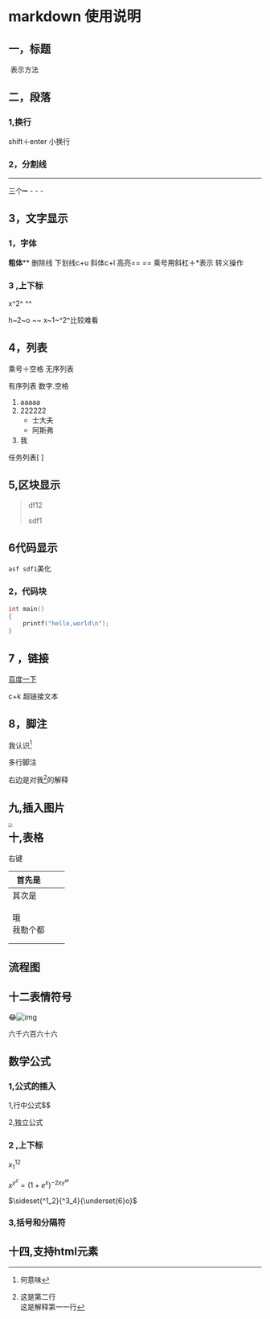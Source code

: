 # markdown 使用说明

## 一，标题  

​	表示方法

## 二，段落

### 1,换行

shift＋enter 小换行

### 2，分割线

---

三个➖ - - - 

## 3，文字显示

### 1，字体

**粗体**** 删除线  下划线c+u 斜体c+l 高亮== == 
乘号用斜杠＋\*表示 转义操作

### 3 ,上下标

x^2^ ^^

h~2~o ~~    x~1~^2^比较难看

## 4，列表

乘号＋空格 无序列表

有序列表 数字.空格

1. aaaaa
2. 222222
   * 士大夫
   * 阿斯弗
3. 我

任务列表[ ]

## 5,区块显示

> df12
>
> sdf1

## 6代码显示

`asf sdf1`美化

### 2，代码块

```c
int main()
{
    printf("hello,world\n");
}
```



 ## 7 ，链接

[百度一下](https://www.bilibili.com/video/BV1h84y1Y7nn/?spm_id_from=333.337.search-card.all.click&vd_source=8980cb0d093429b6ec4c7b15d15756c1)

c+k 超链接文本

## 8，脚注

我认识[^1]

[^1]:何意味

多行脚注 

右边是对我[^2]的解释



[^2]:这是第二行<br>这是解释第一一行

## 九,插入图片

<img src="https://typora-cloud111.oss-cn-beijing.aliyuncs.com/6525a8d5e792fc285286c97c52545a12.jpeg" style="zoom:50%;" align="left"/>

## 十,表格

右键

| 首先是                           |      |      |
| -------------------------------- | ---- | ---- |
| 其次是<br><br />哦<br />我勒个都 |      |      |
|                                  |      |      |
|                                  |      |      |

## 流程图

## 十二表情符号

😂![img](https://dl4.weshineapp.com/gif/20200807/86259d4919e59ed9f7f085b47a5d997f.gif?f=micro_)

六千六百六十六

## 数学公式

### 1,公式的插入

1,行中公式$$

2,独立公式

### 2 ,上下标

$x^{12}_1$

$x^{y^z}=(1+e^x)^{-2xy^w}$

$\sideset{^1_2}{^3_4}{\underset{6}o}$

### 3,括号和分隔符



## 十四,支持html元素